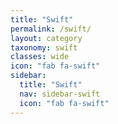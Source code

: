 ```yaml
---
title: "Swift"
permalink: /swift/
layout: category
taxonomy: swift
classes: wide
icon: "fab fa-swift"
sidebar:
  title: "Swift"
  nav: sidebar-swift
  icon: "fab fa-swift"
---
```


